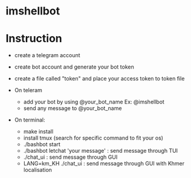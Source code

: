 # imshellbot

# Instruction
- create a telegram account
- create bot account and generate your bot token
- create a file called "token" and place your access token to token file
- On teleram
  - add your bot by using @your_bot_name Ex: @imshellbot
  - send any message to @your_bot_name 

- On terminal:
  - make install
  - install tmux (search for specific command to fit your os)
  - ./bashbot start
  - ./bashbot letchat 'your message' : send message through TUI
  - ./chat_ui : send message through GUI
  - LANG=km_KH ./chat_ui : send message through GUI with Khmer localisation
